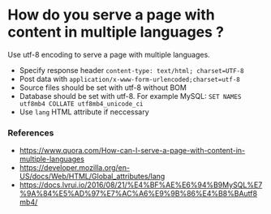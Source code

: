 # How do you serve a page with content in multiple languages ?
Use utf-8 encoding to serve a page with multiple languages.

 - Specify response header `content-type: text/html; charset=UTF-8`
 - Post data with `application/x-www-form-urlencoded;charset=utf-8`
 - Source files should be set with utf-8 without BOM
 - Database should be set with utf-8. For example MySQL: `SET NAMES utf8mb4 COLLATE utf8mb4_unicode_ci`
 - Use `lang` HTML attribute if neccessary
 
 
### References
 - https://www.quora.com/How-can-I-serve-a-page-with-content-in-multiple-languages
 - https://developer.mozilla.org/en-US/docs/Web/HTML/Global_attributes/lang
 - https://docs.lvrui.io/2016/08/21/%E4%BF%AE%E6%94%B9MySQL%E7%9A%84%E5%AD%97%E7%AC%A6%E9%9B%86%E4%B8%BAutf8mb4/
